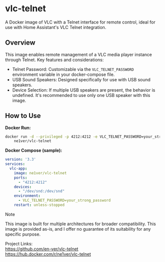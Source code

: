 # vlc-telnet

A Docker image of VLC with a Telnet interface for remote control, ideal for use with Home Assistant's VLC Telnet integration.

## Overview

This image enables remote management of a VLC media player instance through Telnet. Key features and considerations:

* Telnet Password: Customizable via the `VLC_TELNET_PASSWORD` environment variable in your docker-compose file.
* USB Sound Speakers: Designed specifically for use with USB sound speakers.
* Device Selection: If multiple USB speakers are present, the behavior is undefined.  It's recommended to use only one USB speaker with this image.

## How to Use

**Docker Run:**

```bash
docker run -d --privileged -p 4212:4212 -e VLC_TELNET_PASSWORD=your_strong_password \
    ne1ver/vlc-telnet
```
**Docker Compose (sample):**
```yaml
version: '3.3' 
services:
  vlc-app:
    image: ne1ver/vlc-telnet
    ports:
      - "4212:4212"
    devices:
      - "/dev/snd:/dev/snd"
    environment:
      - VLC_TELNET_PASSWORD=your_strong_password 
    restart: unless-stopped 
```
> [!NOTE]
> This image is built for multiple architectures for broader compatibility.
> This image is provided as-is, and I offer no guarantee of its suitability for any specific purpose.

Project Links:  
https://github.com/en-ver/vlc-telnet  
https://hub.docker.com/r/ne1ver/vlc-telnet
